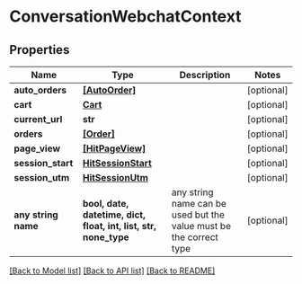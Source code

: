 # ConversationWebchatContext


## Properties
Name | Type | Description | Notes
------------ | ------------- | ------------- | -------------
**auto_orders** | [**[AutoOrder]**](AutoOrder.md) |  | [optional] 
**cart** | [**Cart**](Cart.md) |  | [optional] 
**current_url** | **str** |  | [optional] 
**orders** | [**[Order]**](Order.md) |  | [optional] 
**page_view** | [**[HitPageView]**](HitPageView.md) |  | [optional] 
**session_start** | [**HitSessionStart**](HitSessionStart.md) |  | [optional] 
**session_utm** | [**HitSessionUtm**](HitSessionUtm.md) |  | [optional] 
**any string name** | **bool, date, datetime, dict, float, int, list, str, none_type** | any string name can be used but the value must be the correct type | [optional]

[[Back to Model list]](../README.md#documentation-for-models) [[Back to API list]](../README.md#documentation-for-api-endpoints) [[Back to README]](../README.md)


